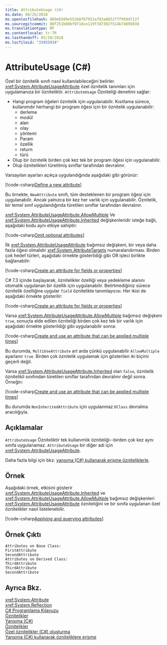 ```yaml
---
title: AttributeUsage (C#)
ms.date: 04/25/2018
ms.openlocfilehash: 869e6509e55268767915a783a8652f7f950d7137
ms.sourcegitcommit: 88f251b08bf0718ce119f3d7302f514b74895038
ms.translationtype: MT
ms.contentlocale: tr-TR
ms.lasthandoff: 05/10/2018
ms.locfileid: "33955934"
---
```

# <a name="attributeusage-c"></a>AttributeUsage (C#)

Özel bir öznitelik sınıfı nasıl kullanılabileceğini belirler. <xref:System.AttributeUsageAttribute> özel öznitelik tanımları için uygulamanıza bir özniteliktir. `AttributeUsage` Özniteliği denetimi sağlar:

- Hangi program öğeleri öznitelik için uygulanabilir. Kısıtlama sürece, kullanımdır herhangi bir program öğesi için bir öznitelik uygulanabilir:
  - derleme
  - modül
  - alan
  - olay
  - yöntemi
  - Param
  - özellik
  - return
  - türü
- Olup bir öznitelik birden çok kez tek bir program öğesi için uygulanabilir.
- Olup öznitelikleri türetilmiş sınıflar tarafından devralınır.

Varsayılan ayarları açıkça uygulandığında aşağıdaki gibi görünür:

[!code-csharp[Define a new attribute](../../../../../samples/snippets/csharp/attributes/NewAttribute.cs#1)]

Bu örnekte, `NewAttribute` sınıfı, tüm desteklenen bir program öğesi için uygulanabilir. Ancak yalnızca bir kez her varlık için uygulanabilir. Öznitelik, bir temel sınıf uygulandığında türetilen sınıflar tarafından devralınır.

<xref:System.AttributeUsageAttribute.AllowMultiple> Ve <xref:System.AttributeUsageAttribute.Inherited> değişkenleridir isteğe bağlı, aşağıdaki kodu aynı etkiye sahiptir:

[!code-csharp[Omit optional attributes](../../../../../samples/snippets/csharp/attributes/NewAttribute.cs#2)]

İlk <xref:System.AttributeUsageAttribute> bağımsız değişkeni, bir veya daha fazla öğesi olmalıdır <xref:System.AttributeTargets> numaralandırması. Birden çok hedef türleri, aşağıdaki örnekte gösterildiği gibi OR işleci birlikte bağlanabilir:

[!code-csharp[Create an attribute for fields or properties](../../../../../samples/snippets/csharp/attributes/NewPropertyOrFieldAttribute.cs#1)]

C# 7.3 içinde başlayarak, öznitelikler özelliği veya yedekleme alanını otomatik uygulanan bir özellik için uygulanabilir. Belirtmediğiniz sürece öznitelik özelliğine uygular `field` öznitelikte tanımlayıcısı. Her ikisi de aşağıdaki örnekte gösterilir:

[!code-csharp[Create an attribute for fields or properties](../../../../../samples/snippets/csharp/attributes/NewPropertyOrFieldAttribute.cs#2)]

Varsa <xref:System.AttributeUsageAttribute.AllowMultiple> bağımsız değişkeni `true`, sonuçta elde edilen özniteliği birden çok kez tek bir varlık için aşağıdaki örnekte gösterildiği gibi uygulanabilir sonra:

[!code-csharp[Create and use an attribute that can be applied multiple times](../../../../../samples/snippets/csharp/attributes/MultiUseAttribute.cs#1)]

Bu durumda, `MultiUseAttribute` art arda çünkü uygulanabilir `AllowMultiple` ayarlanır `true`. Birden çok öznitelik uygulamak için gösterilen iki biçimi geçerli değil.

Varsa <xref:System.AttributeUsageAttribute.Inherited> olan `false`, öznitelik öznitelikli sınıfından türetilen sınıflar tarafından devralınır değil sonra. Örneğin:

[!code-csharp[Create and use an attribute that can be applied multiple times](../../../../../samples/snippets/csharp/attributes/NonInheritedAttribute.cs#1)]

Bu durumda `NonInheritedAttribute` için uygulanmaz `DClass` devralma aracılığıyla.

## <a name="remarks"></a>Açıklamalar

`AttributeUsage` Özniteliktir tek kullanımlık özniteliği--birden çok kez aynı sınıfa uygulanamaz. `AttributeUsage` bir diğer adı için <xref:System.AttributeUsageAttribute>.

Daha fazla bilgi için bkz: [yansıma (C#) kullanarak erişme özniteliklerle](accessing-attributes-by-using-reflection.md).

## <a name="example"></a>Örnek

Aşağıdaki örnek, etkisini gösterir <xref:System.AttributeUsageAttribute.Inherited> ve <xref:System.AttributeUsageAttribute.AllowMultiple> bağımsız değişkenleri <xref:System.AttributeUsageAttribute> özniteliğini ve bir sınıfa uygulanan özel öznitelikler nasıl listelenebilir.

[!code-csharp[Applying and querying attributes](../../../../../samples/snippets/csharp/attributes/Program.cs#1)]

## <a name="sample-output"></a>Örnek Çıktı

```text
Attributes on Base Class:
FirstAttribute
SecondAttribute
Attributes on Derived Class:
ThirdAttribute
ThirdAttribute
SecondAttribute
```

## <a name="see-also"></a>Ayrıca Bkz.
 <xref:System.Attribute>  
 <xref:System.Reflection>  
 [C# Programlama Kılavuzu](../..//index.md)  
 [Öznitelikler](../../../..//standard/attributes/index.md)  
 [Yansıma (C#)](../reflection.md)  
 [Öznitelikler](index.md)  
 [Özel öznitelikler (C#) oluşturma](creating-custom-attributes.md)  
 [Yansıma (C#) kullanarak özniteliklere erişme](accessing-attributes-by-using-reflection.md)
